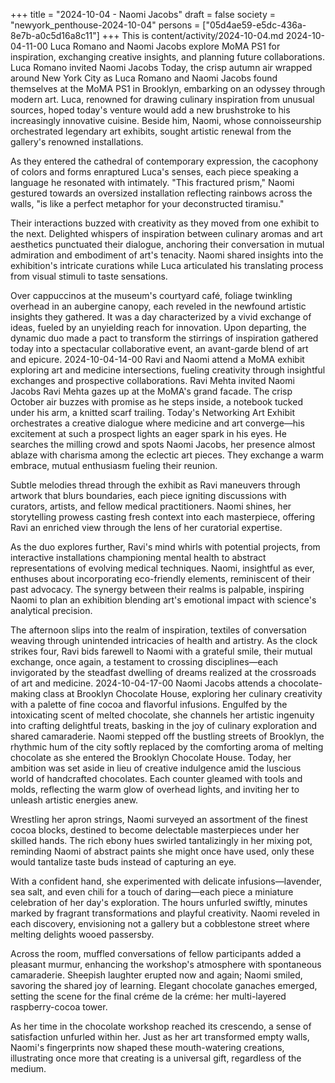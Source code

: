 +++
title = "2024-10-04 - Naomi Jacobs"
draft = false
society = "newyork_penthouse-2024-10-04"
persons = ["05d4ae59-e5dc-436a-8e7b-a0c5d16a8c11"]
+++
This is content/activity/2024-10-04.md
2024-10-04-11-00
Luca Romano and Naomi Jacobs explore MoMA PS1 for inspiration, exchanging creative insights, and planning future collaborations.
Luca Romano invited Naomi Jacobs
Today, the crisp autumn air wrapped around New York City as Luca Romano and Naomi Jacobs found themselves at the MoMA PS1 in Brooklyn, embarking on an odyssey through modern art. Luca, renowned for drawing culinary inspiration from unusual sources, hoped today's venture would add a new brushstroke to his increasingly innovative cuisine. Beside him, Naomi, whose connoisseurship orchestrated legendary art exhibits, sought artistic renewal from the gallery's renowned installations.

As they entered the cathedral of contemporary expression, the cacophony of colors and forms enraptured Luca's senses, each piece speaking a language he resonated with intimately. "This fractured prism," Naomi gestured towards an oversized installation reflecting rainbows across the walls, "is like a perfect metaphor for your deconstructed tiramisu."

Their interactions buzzed with creativity as they moved from one exhibit to the next. Delighted whispers of inspiration between culinary aromas and art aesthetics punctuated their dialogue, anchoring their conversation in mutual admiration and embodiment of art's tenacity. Naomi shared insights into the exhibition's intricate curations while Luca articulated his translating process from visual stimuli to taste sensations.

Over cappuccinos at the museum's courtyard café, foliage twinkling overhead in an aubergine canopy, each reveled in the newfound artistic insights they gathered. It was a day characterized by a vivid exchange of ideas, fueled by an unyielding reach for innovation. Upon departing, the dynamic duo made a pact to transform the stirrings of inspiration gathered today into a spectacular collaborative event, an avant-garde blend of art and epicure.
2024-10-04-14-00
Ravi and Naomi attend a MoMA exhibit exploring art and medicine intersections, fueling creativity through insightful exchanges and prospective collaborations.
Ravi Mehta invited Naomi Jacobs
Ravi Mehta gazes up at the MoMA's grand facade. The crisp October air buzzes with promise as he steps inside, a notebook tucked under his arm, a knitted scarf trailing. Today's Networking Art Exhibit orchestrates a creative dialogue where medicine and art converge—his excitement at such a prospect lights an eager spark in his eyes. He searches the milling crowd and spots Naomi Jacobs, her presence almost ablaze with charisma among the eclectic art pieces. They exchange a warm embrace, mutual enthusiasm fueling their reunion. 

Subtle melodies thread through the exhibit as Ravi maneuvers through artwork that blurs boundaries, each piece igniting discussions with curators, artists, and fellow medical practitioners. Naomi shines, her storytelling prowess casting fresh context into each masterpiece, offering Ravi an enriched view through the lens of her curatorial expertise.

As the duo explores further, Ravi's mind whirls with potential projects, from interactive installations championing mental health to abstract representations of evolving medical techniques. Naomi, insightful as ever, enthuses about incorporating eco-friendly elements, reminiscent of their past advocacy. The synergy between their realms is palpable, inspiring Naomi to plan an exhibition blending art's emotional impact with science's analytical precision.

The afternoon slips into the realm of inspiration, textiles of conversation weaving through unintended intricacies of health and artistry. As the clock strikes four, Ravi bids farewell to Naomi with a grateful smile, their mutual exchange, once again, a testament to crossing disciplines—each invigorated by the steadfast dwelling of dreams realized at the crossroads of art and medicine.
2024-10-04-17-00
Naomi Jacobs attends a chocolate-making class at Brooklyn Chocolate House, exploring her culinary creativity with a palette of fine cocoa and flavorful infusions. Engulfed by the intoxicating scent of melted chocolate, she channels her artistic ingenuity into crafting delightful treats, basking in the joy of culinary exploration and shared camaraderie.
Naomi stepped off the bustling streets of Brooklyn, the rhythmic hum of the city softly replaced by the comforting aroma of melting chocolate as she entered the Brooklyn Chocolate House. Today, her ambition was set aside in lieu of creative indulgence amid the luscious world of handcrafted chocolates. Each counter gleamed with tools and molds, reflecting the warm glow of overhead lights, and inviting her to unleash artistic energies anew. 

Wrestling her apron strings, Naomi surveyed an assortment of the finest cocoa blocks, destined to become delectable masterpieces under her skilled hands. The rich ebony hues swirled tantalizingly in her mixing pot, reminding Naomi of abstract paints she might once have used, only these would tantalize taste buds instead of capturing an eye.

With a confident hand, she experimented with delicate infusions—lavender, sea salt, and even chili for a touch of daring—each piece a miniature celebration of her day's exploration. The hours unfurled swiftly, minutes marked by fragrant transformations and playful creativity. Naomi reveled in each discovery, envisioning not a gallery but a cobblestone street where melting delights wooed passersby.

Across the room, muffled conversations of fellow participants added a pleasant murmur, enhancing the workshop's atmosphere with spontaneous camaraderie. Sheepish laughter erupted now and again; Naomi smiled, savoring the shared joy of learning. Elegant chocolate ganaches emerged, setting the scene for the final créme de la créme: her multi-layered raspberry-cocoa tower.

As her time in the chocolate workshop reached its crescendo, a sense of satisfaction unfurled within her. Just as her art transformed empty walls, Naomi's fingerprints now shaped these mouth-watering creations, illustrating once more that creating is a universal gift, regardless of the medium.
